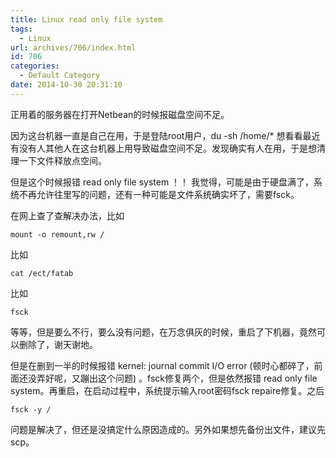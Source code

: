 ```yaml
---
title: Linux read only file system
tags:
  - Linux
url: archives/706/index.html
id: 706
categories:
  - Default Category
date: 2014-10-30 20:31:10
---
```


正用着的服务器在打开Netbean的时候报磁盘空间不足。

因为这台机器一直是自己在用，于是登陆root用户，du -sh /home/* 想看看最近有没有人其他人在这台机器上用导致磁盘空间不足。发现确实有人在用，于是想清理一下文件释放点空间。

但是这个时候报错 read only file system ！！ 我觉得，可能是由于硬盘满了，系统不再允许往里写的问题，还有一种可能是文件系统确实坏了，需要fsck。

在网上查了查解决办法，比如

`mount -o remount,rw / `

比如

`cat /ect/fatab`

比如

`fsck`

等等，但是要么不行，要么没有问题，在万念俱灰的时候，重启了下机器，竟然可以删除了，谢天谢地。

但是在删到一半的时候报错 kernel: journal commit I/O error (顿时心都碎了，前面还没弄好呢，又蹦出这个问题) 。fsck修复两个，但是依然报错 read only file system。再重启，在启动过程中，系统提示输入root密码fsck repaire修复。之后

 `fsck -y /`

问题是解决了，但还是没搞定什么原因造成的。另外如果想先备份出文件，建议先scp。